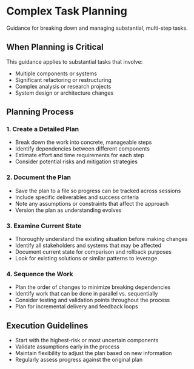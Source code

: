 # Complex Task Planning

Guidance for breaking down and managing substantial, multi-step tasks.

## When Planning is Critical

This guidance applies to substantial tasks that involve:
- Multiple components or systems
- Significant refactoring or restructuring
- Complex analysis or research projects
- System design or architecture changes

## Planning Process

### 1. Create a Detailed Plan
- Break down the work into concrete, manageable steps
- Identify dependencies between different components
- Estimate effort and time requirements for each step
- Consider potential risks and mitigation strategies

### 2. Document the Plan
- Save the plan to a file so progress can be tracked across sessions
- Include specific deliverables and success criteria
- Note any assumptions or constraints that affect the approach
- Version the plan as understanding evolves

### 3. Examine Current State
- Thoroughly understand the existing situation before making changes
- Identify all stakeholders and systems that may be affected
- Document current state for comparison and rollback purposes
- Look for existing solutions or similar patterns to leverage

### 4. Sequence the Work
- Plan the order of changes to minimize breaking dependencies
- Identify work that can be done in parallel vs. sequentially
- Consider testing and validation points throughout the process
- Plan for incremental delivery and feedback loops

## Execution Guidelines

- Start with the highest-risk or most uncertain components
- Validate assumptions early in the process
- Maintain flexibility to adjust the plan based on new information
- Regularly assess progress against the original plan
